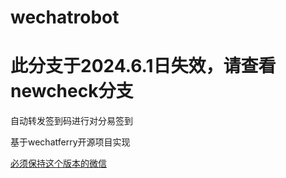 # wechatrobot

# 此分支于2024.6.1日失效，请查看newcheck分支
自动转发签到码进行对分易签到

基于wechatferry开源项目实现

[必须保持这个版本的微信](https://github.com/lich0821/WeChatFerry/releases/latest)
